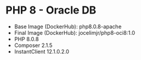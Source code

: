 # PHP 8 - Oracle DB

- Base Image (DockerHub): php8.0.8-apache
- Final Image (DockerHub): jocelimjr/php8-oci8:1.0
- PHP 8.0.8
- Composer 2.1.5
- InstantClient 12.1.0.2.0